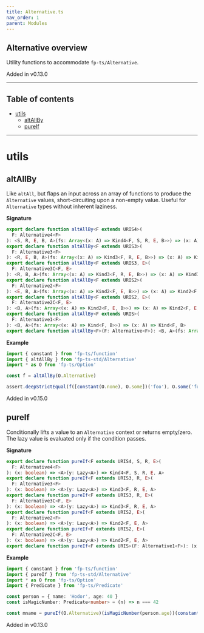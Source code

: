 ```yaml
---
title: Alternative.ts
nav_order: 1
parent: Modules
---
```


## Alternative overview

Utility functions to accommodate `fp-ts/Alternative`.

Added in v0.13.0

---

<h2 class="text-delta">Table of contents</h2>

- [utils](#utils)
  - [altAllBy](#altallby)
  - [pureIf](#pureif)

---

# utils

## altAllBy

Like `altAll`, but flaps an input across an array of functions to produce
the `Alternative` values, short-circuiting upon a non-empty value. Useful for
`Alternative` types without inherent laziness.

**Signature**

```ts
export declare function altAllBy<F extends URIS4>(
  F: Alternative4<F>
): <S, R, E, B, A>(fs: Array<(x: A) => Kind4<F, S, R, E, B>>) => (x: A) => Kind4<F, S, R, E, B>
export declare function altAllBy<F extends URIS3>(
  F: Alternative3<F>
): <R, E, B, A>(fs: Array<(x: A) => Kind3<F, R, E, B>>) => (x: A) => Kind3<F, R, E, B>
export declare function altAllBy<F extends URIS3, E>(
  F: Alternative3C<F, E>
): <R, B, A>(fs: Array<(x: A) => Kind3<F, R, E, B>>) => (x: A) => Kind3<F, R, E, B>
export declare function altAllBy<F extends URIS2>(
  F: Alternative2<F>
): <E, B, A>(fs: Array<(x: A) => Kind2<F, E, B>>) => (x: A) => Kind2<F, E, B>
export declare function altAllBy<F extends URIS2, E>(
  F: Alternative2C<F, E>
): <B, A>(fs: Array<(x: A) => Kind2<F, E, B>>) => (x: A) => Kind2<F, E, B>
export declare function altAllBy<F extends URIS>(
  F: Alternative1<F>
): <B, A>(fs: Array<(x: A) => Kind<F, B>>) => (x: A) => Kind<F, B>
export declare function altAllBy<F>(F: Alternative<F>): <B, A>(fs: Array<(x: A) => HKT<F, B>>) => (x: A) => HKT<F, B>
```

**Example**

```ts
import { constant } from 'fp-ts/function'
import { altAllBy } from 'fp-ts-std/Alternative'
import * as O from 'fp-ts/Option'

const f = altAllBy(O.Alternative)

assert.deepStrictEqual(f([constant(O.none), O.some])('foo'), O.some('foo'))
```

Added in v0.15.0

## pureIf

Conditionally lifts a value to an `Alternative` context or returns
empty/zero. The lazy value is evaluated only if the condition passes.

**Signature**

```ts
export declare function pureIf<F extends URIS4, S, R, E>(
  F: Alternative4<F>
): (x: boolean) => <A>(y: Lazy<A>) => Kind4<F, S, R, E, A>
export declare function pureIf<F extends URIS3, R, E>(
  F: Alternative3<F>
): (x: boolean) => <A>(y: Lazy<A>) => Kind3<F, R, E, A>
export declare function pureIf<F extends URIS3, R, E>(
  F: Alternative3C<F, E>
): (x: boolean) => <A>(y: Lazy<A>) => Kind3<F, R, E, A>
export declare function pureIf<F extends URIS2, E>(
  F: Alternative2<F>
): (x: boolean) => <A>(y: Lazy<A>) => Kind2<F, E, A>
export declare function pureIf<F extends URIS2, E>(
  F: Alternative2C<F, E>
): (x: boolean) => <A>(y: Lazy<A>) => Kind2<F, E, A>
export declare function pureIf<F extends URIS>(F: Alternative1<F>): (x: boolean) => <A>(y: Lazy<A>) => Kind<F, A>
```

**Example**

```ts
import { constant } from 'fp-ts/function'
import { pureIf } from 'fp-ts-std/Alternative'
import * as O from 'fp-ts/Option'
import { Predicate } from 'fp-ts/Predicate'

const person = { name: 'Hodor', age: 40 }
const isMagicNumber: Predicate<number> = (n) => n === 42

const mname = pureIf(O.Alternative)(isMagicNumber(person.age))(constant(person.name))
```

Added in v0.13.0
